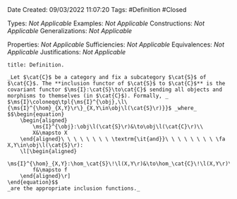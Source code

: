 <br />
<br />

Date Created: 09/03/2022 11:07:20
Tags: #Definition #Closed 

Types: _Not Applicable_
Examples: _Not Applicable_
Constructions: _Not Applicable_
Generalizations: _Not Applicable_

Properties: _Not Applicable_
Sufficiencies: _Not Applicable_
Equivalences: _Not Applicable_
Justifications: _Not Applicable_

``` ad-Definition
title: Definition.

_Let $\cat{C}$ be a category and fix a subcategory $\cat{S}$ of $\cat{C}$. The **inclusion functor of $\cat{S}$ to $\cat{C}$** is the covariant functor $\ms{I}:\cat{S}\to\cat{C}$ sending all objects and morphisms to themselves (in $\cat{C}$). Formally, _ $\ms{I}\coloneqq\tpl{\ms{I}^{\obj},\l\{\ms{I}^{\hom}_{X,Y}\r\}_{X,Y\in\obj\l(\cat{S}\r)}}$ _where_
$$\begin{equation}
    \begin{aligned}
        \ms{I}^{\obj}:\obj\l(\cat{S}\r)&\to\obj\l(\cat{C}\r)\\
        X&\mapsto X
    \end{aligned}\ \ \ \ \ \ \ \ \textrm{\it{and}}\ \ \ \ \ \ \ \ \fa X,Y\in\obj\l(\cat{S}\r):
    \l[\begin{aligned}
        \ms{I}^{\hom}_{X,Y}:\hom_\cat{S}\!\l(X,Y\r)&\to\hom_\cat{C}\!\l(X,Y\r)\\
        f&\mapsto f
    \end{aligned}\r]
\end{equation}$$
_are the appropriate inclusion functions._

```
